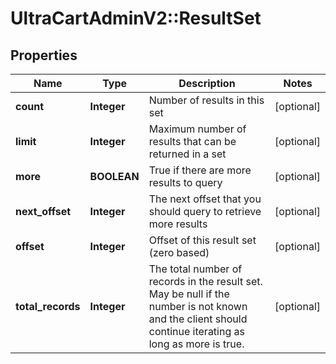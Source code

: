 # UltraCartAdminV2::ResultSet

## Properties
Name | Type | Description | Notes
------------ | ------------- | ------------- | -------------
**count** | **Integer** | Number of results in this set | [optional] 
**limit** | **Integer** | Maximum number of results that can be returned in a set | [optional] 
**more** | **BOOLEAN** | True if there are more results to query | [optional] 
**next_offset** | **Integer** | The next offset that you should query to retrieve more results | [optional] 
**offset** | **Integer** | Offset of this result set (zero based) | [optional] 
**total_records** | **Integer** | The total number of records in the result set.  May be null if the number is not known and the client should continue iterating as long as more is true. | [optional] 


